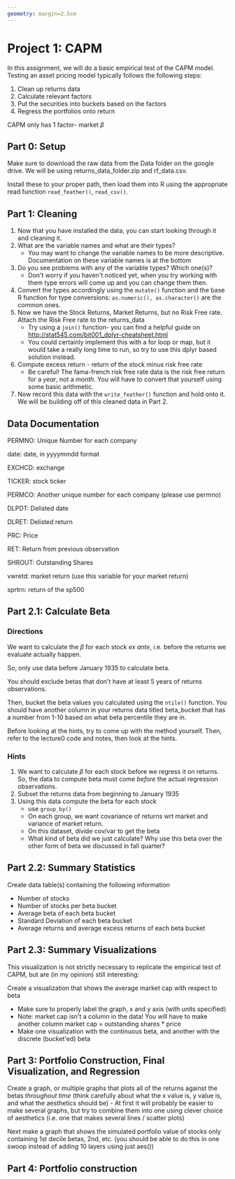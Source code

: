```yaml
---
geometry: margin=2.5cm
---
```

# Project 1: CAPM
In this assignment, we will do a basic empirical test of the CAPM model.
Testing an asset pricing model typically follows the following steps:

1. Clean up returns data
2. Calculate relevant factors
3. Put the securities into buckets based on the factors
4. Regress the portfolios onto return

CAPM only has 1 factor- market $\beta$

## Part 0: Setup
Make sure to download the raw data from the Data folder on the google drive. We will be using returns_data_folder.zip and rf_data.csv.

Install these to your proper path, then load them into R using the appropriate read function `read_feather()`, `read_csv()`.

## Part 1: Cleaning
1. Now that you have installed the data, you can start looking through it and cleaning it. 
2. What are the variable names and what are their types?
    - You may want to change the variable names to be more descriptive. Documentation on these variable names is at the bottom
3. Do you see problems with any of the variable types? Which one(s)?
    - Don't worry if you haven't noticed yet, when you try working with them type errors will come up and you can change them then.
4. Convert the types accordingly using the `mutate()` function and the base R function for type conversions: `as.numeric(), as.character()` are the common ones.
5. Now we have the Stock Returns, Market Returns, but no Risk Free rate. Attach the Risk Free rate to the returns_data
    - Try using a `join()` function- you can find a helpful guide on http://stat545.com/bit001_dplyr-cheatsheet.html
    - You could certainly implement this with a for loop or map, but it would take a really long time to run, so try to use this dplyr based solution instead.
6. Compute excess return - return of the stock minus risk free rate
    - Be careful! The fama-french risk free rate data is the risk free return for a *year*, not a *month*. You will have to convert that yourself using some basic arithmetic.
7. Now record this data with the `write_feather()` function and hold onto it. We will be building off of this cleaned data in Part 2.

## Data Documentation
PERMNO: Unique Number for each company

date: date, in yyyymmdd format

EXCHCD: exchange

TICKER: stock ticker

PERMCO: Another unique number for each company (please use permno)

DLPDT: Delisted date

DLRET: Delisted return

PRC: Price

RET: Return from previous observation

SHROUT: Outstanding Shares

vwretd: market return (use this variable for your market return)

sprtrn: return of the sp500


## Part 2.1: Calculate Beta

### Directions
We want to calculate the $\beta$ for each stock *ex ante*, i.e. before the returns we evaluate actually happen. 

So, only use data before January 1935 to calculate beta. 

You should exclude betas that don't have at least 5 years of returns observations. 

Then, bucket the beta values you calculated using the `ntile()` function. You should have another column in your returns data titled beta_bucket that has a number from 1-10 based on what beta percentile they are in.

Before looking at the hints, try to come up with the method yourself. Then, refer to the lecture0 code and notes, then look at the hints. 

### Hints
1. We want to calculate $\beta$ for each stock before we regress it on returns. So, the data to compute beta must come *before* the actual regression observations.
2. Subset the returns data from beginning to January 1935
3. Using this data compute the beta for each stock
    * use `group_by()`
    * On each group, we want covariance of returns wrt market and variance of market return. 
    * On this dataset, divide cov/var to get the beta
    * What kind of beta did we just calculate? Why use this beta over the other form of beta we discussed in fall quarter?

## Part 2.2: Summary Statistics
Create data table(s) containing the following information

* Number of stocks
* Number of stocks per beta bucket
* Average beta of each beta bucket
* Standard Deviation of each beta bucket
* Average returns and average excess returns of each beta bucket

## Part 2.3: Summary Visualizations
This visualization is not strictly necessary to replicate the empirical test of CAPM, but are (in my opinion) still interesting:

Create a visualization that shows the average market cap with respect to beta

* Make sure to properly label the graph, x and y axis (with units specified)
* Note: market cap isn't a column in the data! You will have to make another column market cap = outstanding shares * price
* Make one visualization with the continuous beta, and another with the discrete (bucket'ed) beta

## Part 3: Portfolio Construction, Final Visualization, and Regression
Create a graph, or multiple graphs that plots all of the returns against the betas *throughout time* (think carefully about what the x value is, y value is, and what the aesthetics should be)
    - At first it will probably be easier to make several graphs, but try to combine them into one using clever choice of aesthetics (i.e. one that makes several lines / scatter plots)

Next make a graph that shows the simulated portfolio value of stocks only containing 1st decile betas, 2nd, etc. (you should be able to do this in one swoop instead of adding 10 layers using just aes())

## Part 4: Portfolio construction
